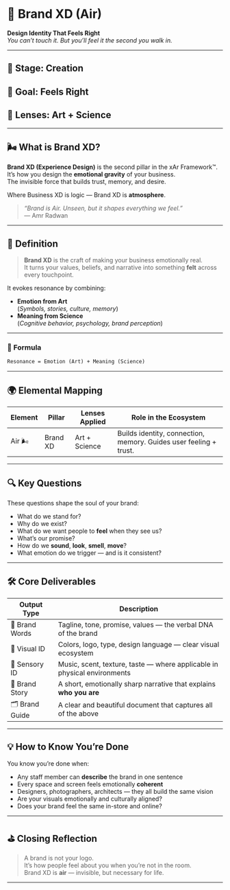 # 🍐 Brand XD (Air)  
**Design Identity That Feels Right**  
_You can’t touch it. But you’ll feel it the second you walk in._

---

## 🔁 Stage: Creation  
## 🎯 Goal: Feels Right  
## 🎨 Lenses: Art + Science  

---

## 🌬 What is Brand XD?

**Brand XD (Experience Design)** is the second pillar in the xAr Framework™.  
It’s how you design the **emotional gravity** of your business.  
The invisible force that builds trust, memory, and desire.

Where Business XD is logic — Brand XD is **atmosphere**.

> _“Brand is Air. Unseen, but it shapes everything we feel.”_  
> — Amr Radwan

---

## 🧠 Definition

> **Brand XD** is the craft of making your business emotionally real.  
> It turns your values, beliefs, and narrative into something **felt** across every touchpoint.

It evokes resonance by combining:
- **Emotion from Art**  
  (_Symbols, stories, culture, memory_)
- **Meaning from Science**  
  (_Cognitive behavior, psychology, brand perception_)

---

### 📐 Formula
```txt
Resonance = Emotion (Art) + Meaning (Science)
```

---

## 🌍 Elemental Mapping

| Element | Pillar    | Lenses Applied  | Role in the Ecosystem                                           |
|---------|-----------|------------------|------------------------------------------------------------------|
| Air 🌬  | Brand XD | Art + Science   | Builds identity, connection, memory. Guides user feeling + trust.|

---

## 🔍 Key Questions

These questions shape the soul of your brand:

- What do we stand for?
- Why do we exist?
- What do we want people to **feel** when they see us?
- What’s our promise?
- How do we **sound**, **look**, **smell**, **move**?
- What emotion do we trigger — and is it consistent?

---

## 🛠️ Core Deliverables

| Output Type      | Description                                                               |
|------------------|---------------------------------------------------------------------------|
| 💬 Brand Words   | Tagline, tone, promise, values — the verbal DNA of the brand             |
| 🎨 Visual ID      | Colors, logo, type, design language — clear visual ecosystem             |
| 🧠 Sensory ID     | Music, scent, texture, taste — where applicable in physical environments |
| 📖 Brand Story   | A short, emotionally sharp narrative that explains **who you are**        |
| 🗂 Brand Guide    | A clear and beautiful document that captures all of the above            |

---

## 💡 How to Know You’re Done

You know you’re done when:
- Any staff member can **describe** the brand in one sentence  
- Every space and screen feels emotionally **coherent**  
- Designers, photographers, architects — they all build the same vision
- Are your visuals emotionally and culturally aligned?
- Does your brand feel the same in-store and online?

---

## ⛳️ Closing Reflection

> A brand is not your logo.  
> It’s how people feel about you when you’re not in the room.  
> Brand XD is **air** — invisible, but necessary for life.

---
